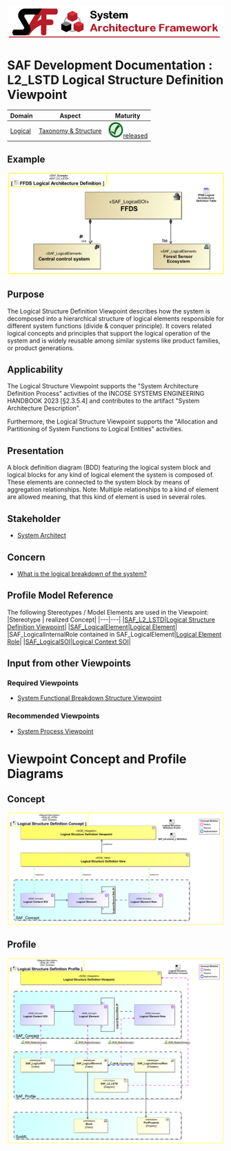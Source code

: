 ![System Architecture Framework](../../diagrams/Banner_SAF.png)
# SAF Development Documentation : **L2_LSTD** Logical Structure Definition Viewpoint
|**Domain**|**Aspect**|**Maturity**|
| --- | --- | --- |
|[Logical](../../domains.md#Domain-Logical)|[Taxonomy & Structure](../../aspects.md#Aspect-Taxonomy-&-Structure)|![Released](../../diagrams/Symbol_confirmed.png )[released](../../using-saf/maturity.md#released)|
## Example
![Logical-Structure-Definition-Viewpoint-primary-example.svg](../../diagrams/vp-examples/Logical-Structure-Definition-Viewpoint-primary-example.svg)
## Purpose
The Logical Structure Definition Viewpoint describes how the system is decomposed into a hierarchical structure of logical elements responsible for different system functions (divide & conquer principle). It covers related logical concepts and principles that support the logical operation of the system and is widely reusable among similar systems like product families, or product generations.
## Applicability
The Logical Structure Viewpoint supports the "System Architecture Definition Process" activities of the INCOSE SYSTEMS ENGINEERING HANDBOOK 2023 [§2.3.5.4] and contributes to the artifact "System Architecture Description".

Furthermore, the Logical Structure Viewpoint supports the "Allocation and Partitioning of System Functions to Logical Entities" activities.
## Presentation
A block definition diagram (BDD) featuring the logical system block and logical blocks for any kind of logical element the system is composed of. These elements are connected to the system block by means of aggregation relationships. 
Note: Multiple relationships to a kind of element are allowed meaning, that this kind of element is used in several roles.

## Stakeholder
* [System Architect](../../stakeholders.md#System-Architect)
## Concern
* [What is the logical breakdown of the system?](../../concerns.md#_2021x_2_8710274_1674576758828_494985_23322)
## Profile Model Reference
The following Stereotypes / Model Elements are used in the Viewpoint:
|Stereotype | realized Concept|
|---|---|
|[SAF_L2_LSTD](../../stereotypes.md#saf_l2_lstd)|[Logical Structure Definition Viewpoint](../concept/concepts.md#Logical-Structure-Definition-Viewpoint)|
|[SAF_LogicalElement](../../stereotypes.md#saf_logicalelement)|[Logical Element](../concept/concepts.md#Logical-Element)|
|SAF_LogicalInternalRole contained in SAF_LogicalElement|[Logical Element Role](../concept/concepts.md#Logical-Element-Role)|
|[SAF_LogicalSOI](../../stereotypes.md#saf_logicalsoi)|[Logical Context SOI](../concept/concepts.md#Logical-Context-SOI)|
## Input from other Viewpoints
### Required Viewpoints
* [System Functional Breakdown Structure Viewpoint](System-Functional-Breakdown-Structure-Viewpoint.md)
### Recommended Viewpoints
* [System Process Viewpoint](System-Process-Viewpoint.md)
# Viewpoint Concept and Profile Diagrams
## Concept
![Logical Structure Definition Concept](diagrams/Logical-Structure-Definition-Concept.svg)
## Profile
![Logical Structure Definition Profile](diagrams/Logical-Structure-Definition-Profile.svg)
